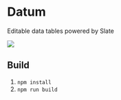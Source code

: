 # Datum

Editable data tables powered by Slate

![](https://github.com/1build/datum/workflows/Lint/badge.svg)

## Build

1. `npm install`
2. `npm run build`
